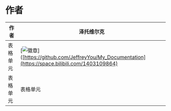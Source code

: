# 作者

<div align="center">

| 作者 | 泽托维尔克 |
| ---------- | -----------|
| 表格单元   | [![徽章](https://img.shields.io/badge/泽托维尔克%E7%9A%84-Bilibili)]([https://github.com/JeffreyYou/My_Documentation](https://space.bilibili.com/1403109864) |
| 表格单元   | 表格单元   |

</div>
